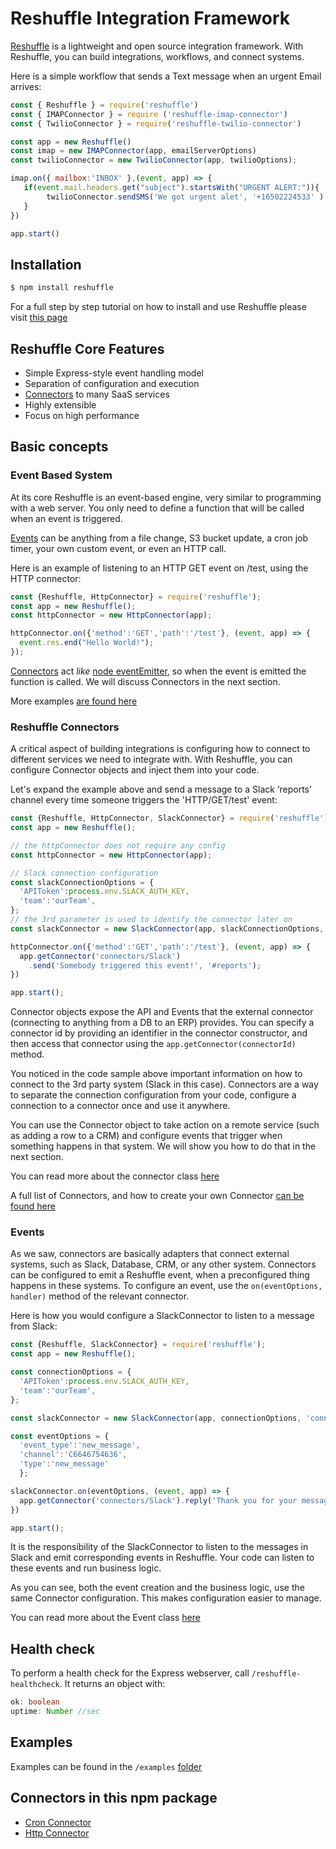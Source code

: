 # Reshuffle Integration Framework
[Reshuffle](https://www.npmjs.com/package/reshuffle) is a lightweight and open source integration framework. With Reshuffle, you can build integrations, workflows, and connect systems.

Here is a simple workflow that sends a Text message when an urgent Email arrives:
 
```js
const { Reshuffle } = require('reshuffle')
const { IMAPConnector } = require ('reshuffle-imap-connector')
const { TwilioConnector } = require('reshuffle-twilio-connector')

const app = new Reshuffle()
const imap = new IMAPConnector(app, emailServerOptions)
const twilioConnector = new TwilioConnector(app, twilioOptions);

imap.on({ mailbox:'INBOX' },(event, app) => {
   if(event.mail.headers.get("subject").startsWith("URGENT ALERT:")){
        twilioConnector.sendSMS('We got urgent alet', '+16502224533' )
   } 
})

app.start()
```

## Installation
```bash
$ npm install reshuffle
```

For a full step by step tutorial on how to install and use Reshuffle please visit [this page](https://dev.reshuffle.com/docs/getting-started)

## Reshuffle Core Features

- Simple Express-style event handling model
- Separation of configuration and execution
- [Connectors](https://dev.reshuffle.com/docs/connectors) to many SaaS services
- Highly extensible
- Focus on high performance

## Basic concepts
### Event Based System
At its core Reshuffle is an event-based engine, very similar to programming with a web server. You only need to define a function that will be called when an event is triggered.

[Events](https://dev.reshuffle.com/docs/the-event-class) can be anything from a file change, S3 bucket update, a cron job timer, your own custom event, or even an HTTP call.

Here is an example of listening to an HTTP GET event on /test, using the HTTP connector:

```js
const {Reshuffle, HttpConnector} = require('reshuffle');
const app = new Reshuffle();
const httpConnector = new HttpConnector(app);

httpConnector.on({'method':'GET','path':'/test'}, (event, app) => {
  event.res.end("Hello World!");
});

```

[Connectors](https://dev.reshuffle.com/docs/the-connector-class) act _like_ [node eventEmitter](https://nodejs.org/api/events.html), so when the event is emitted the function is called. We will discuss Connectors in the next section.

More examples [are found here](https://github.com/reshufflehq/reshuffle/tree/master/examples)

### Reshuffle Connectors 
A critical aspect of building integrations is configuring how to connect to different services we need to integrate with. With Reshuffle, you can configure Connector objects and inject them into your code.

Let's expand the example above and send a message to a Slack ‘reports’ channel every time someone triggers the 'HTTP/GET/test' event:

```js
const {Reshuffle, HttpConnector, SlackConnector} = require('reshuffle')
const app = new Reshuffle();

// the httpConnector does not require any config
const httpConnector = new HttpConnector(app);

// Slack connection configuration
const slackConnectionOptions = {
  'APIToken':process.env.SLACK_AUTH_KEY,
  'team':'ourTeam',
};
// the 3rd parameter is used to identify the connector later on
const slackConnector = new SlackConnector(app, slackConnectionOptions, 'connectors/Slack');

httpConnector.on({'method':'GET','path':'/test'}, (event, app) => {
  app.getConnector('connectors/Slack')
    .send('Somebody triggered this event!', '#reports');
})

app.start();
```
Connector objects expose the API and Events that the external connector (connecting to anything from a DB to an ERP) provides. You can specify a connector id by providing an identifier in the connector constructor, and then access that connector using the `app.getConnector(connectorId)` method.

You noticed in the code sample above important information on how to connect to the 3rd party system (Slack in this case). Connectors are a way to separate the connection configuration from your code, configure a connection to a connector once and use it anywhere.

You can use the Connector object to take action on a remote service (such as adding a row to a CRM) and configure events that trigger when something happens in that system. We will show you how to do that in the next section.

You can read more about the connector class [here](https://dev.reshuffle.com/docs/the-connector-class) 

A full list of Connectors, and how to create your own Connector [can be found here](https://dev.reshuffle.com/docs/connectors)

### Events
As we saw, connectors are basically adapters that connect external systems, such as Slack, Database, CRM, or any other system. 
Connectors can be configured to emit a Reshuffle event, when a preconfigured thing happens in these systems. 
To configure an event, use the `on(eventOptions, handler)` method of the relevant connector.

Here is how you would configure a SlackConnector to listen to a message from Slack:
```js
const {Reshuffle, SlackConnector} = require('reshuffle');
const app = new Reshuffle();

const connectionOptions = {
  'APIToken':process.env.SLACK_AUTH_KEY,
  'team':'ourTeam',
};

const slackConnector = new SlackConnector(app, connectionOptions, 'connectors/Slack');

const eventOptions = {
  'event_type':'new_message',
  'channel':'C6646754636',
  'type':'new_message'
  };

slackConnector.on(eventOptions, (event, app) => {
  app.getConnector('connectors/Slack').reply('Thank you for your message!');
})

app.start();
```
It is the responsibility of the SlackConnector to listen to the messages in Slack and emit corresponding events in Reshuffle. Your code can listen to these events and run business logic.

As you can see, both the event creation and the business logic, use the same Connector configuration. This makes configuration easier to manage.

You can read more about the Event class [here](https://dev.reshuffle.com/docs/the-event-class)

## Health check
To perform a health check for the Express webserver, call `/reshuffle-healthcheck`.
It returns an object with:
```ts
ok: boolean
uptime: Number //sec
```

## Examples
Examples can be found in the `/examples` [folder](https://github.com/reshufflehq/reshuffle/tree/master/examples)

## Connectors in this npm package
* [Cron Connector](doc/CronConnector.md)
* [Http Connector](doc/HttpConnector.md)
